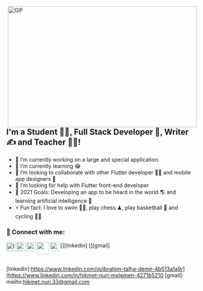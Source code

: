 <img align="right" alt="GIF" src="https://github.com/abhisheknaiidu/abhisheknaiidu/blob/master/code.gif?raw=true" width="500" height="320" />

## I'm a Student 👨‍🎓, Full Stack Developer 🚀, Writer ✍ and Teacher 👨‍🎓!
- 🔭 I’m currently working on a large and special application.
- 🌱 I’m currently learning 😂
- 👯 I’m looking to collaborate with other Flutter developer 👩‍💻 and mobile app designers 🎨
- 🤔 I’m looking for help with Flutter front-end developer
- 🥅 2021 Goals: Developing an app to be heard in the world 🌎 and learning artificial intelligence 🤖
- ⚡ Fun fact: I love to swim 🏊‍♀️, play chess ♟, play basketball 🏀 and cycling 🚴‍♀️


### 📩 Connect with me:

[<img align="left" alt="linkedin | LinkedIn" width="24px" src="https://raw.githubusercontent.com/peterthehan/peterthehan/master/assets/linkedin.svg" />][linkedin]
[<img align="left" alt="bionluk | Bionluk" width="24px" src="https://i0.wp.com/www.moramfi.com/wp-content/uploads/2020/06/unnamed-min-1.png?resize=344%2C344&ssl=1" />][bionluk]
[<img align="left" height="24" width="24" src="https://cdn.jsdelivr.net/npm/simple-icons@v4/icons/instagram.svg" />][instagram]
[<img align="left" height="32" width="32" src="https://www.svgrepo.com/show/66293/instagram.svg" />][instagram 2]
[<img align="left" height="24" width="24" src="https://cdn.jsdelivr.net/npm/simple-icons@v4/icons/gmail.svg" />][gmail]


<br />


[instagram]: https://www.instagram.com/hikmetnrim
[instagram 2]: https://www.instagram.com/101yazilimoloji
[bionluk]: https://bionluk.com/hikmetnri
[linkedin]:https://www.linkedin.com/in/ibrahim-talha-demir-4b513a1a9/](https://www.linkedin.com/in/hikmet-nuri-melemen-4271b5210
[gmail]: mailto:hikmet.nuri.33@gmail.com
<br />
